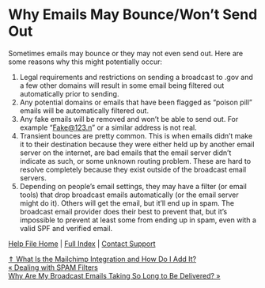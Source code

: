  Why Emails May Bounce/Won’t Send Out
==========

Sometimes emails may bounce or they may not even send out. Here are some reasons why this might potentially occur:

1. Legal requirements and restrictions on sending a broadcast to .gov and a few other domains will result in some email being filtered out automatically prior to sending.
2. Any potential domains or emails that have been flagged as “poison pill” emails will be automatically filtered out.
3. Any fake emails will be removed and won’t be able to send out. For example “Fake@123.n” or a similar address is not real.
4. Transient bounces are pretty common. This is when emails didn’t make it to their destination because they were either held up by another email server on the internet, are bad emails that the email server didn’t indicate as such, or some unknown routing problem. These are hard to resolve completely because they exist outside of the broadcast email servers.
5. Depending on people’s email settings, they may have a filter (or email tools) that drop broadcast emails automatically (or the email server might do it). Others will get the email, but it’ll end up in spam. The broadcast email provider does their best to prevent that, but it’s impossible to prevent at least some from ending up in spam, even with a valid SPF and verified email.

[Help File Home](/help/) | [Full Index](/Help-File-Directory/) | [Contact Support](mailto:support@ISPolitical.com)

[⇑ What Is the Mailchimp Integration and How Do I Add It?](/What-Is-the-Mailchimp-Integration-and-How-Do-I-Add-It)  
[« Dealing with SPAM Filters](/Dealing-with-SPAM-Filters)  
[Why Are My Broadcast Emails Taking So Long to Be Delivered? »](/Why-Are-My-Broadcast-Emails-Taking-So-Long-to-Be-Delivered)